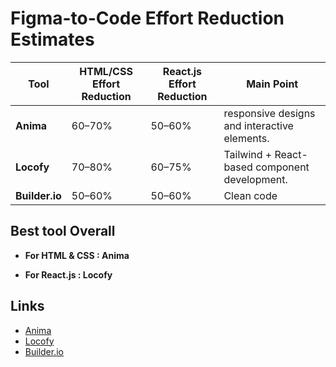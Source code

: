 # Figma-to-Code Effort Reduction Estimates

| Tool         | HTML/CSS Effort Reduction | React.js Effort Reduction | Main Point                                                                |
|--------------|---------------------------|----------------------------|-----------------------------------------------------------------------|
| **Anima**    | 60–70%                    | 50–60%                     | responsive designs and interactive elements.                |
| **Locofy**   | 70–80%                    | 60–75%                     | Tailwind + React-based component development.               |
| **Builder.io** | 50–60%                  | 50–60%                     | Clean code               |

## Best tool Overall

- **For HTML & CSS : Anima**

- **For React.js : Locofy**

## Links

- [Anima](https://www.animaapp.com/figma)
- [Locofy](https://www.locofy.ai/convert/figma-to-react)
- [Builder.io](https://www.builder.io/figma-to-code)
